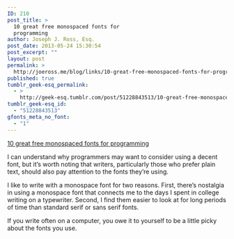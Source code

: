 ```yaml
---
ID: 210
post_title: >
  10 great free monospaced fonts for
  programming
author: Joseph J. Ross, Esq.
post_date: 2013-05-24 15:30:54
post_excerpt: ""
layout: post
permalink: >
  http://joeross.me/blog/links/10-great-free-monospaced-fonts-for-programming/
published: true
tumblr_geek-esq_permalink:
  - >
    http://geek-esq.tumblr.com/post/51228843513/10-great-free-monospaced-fonts-for-programming
tumblr_geek-esq_id:
  - "51228843513"
gfonts_meta_no_font:
  - "1"
---
```

<a href='http://typography-daily.com/blog/2013/05/22/10-great-free-monospaced-fonts-for-programming/?utm_source=feedburner&amp;utm_medium=feed&amp;utm_campaign=Feed%3A+TypographyDaily+%28Typography+Daily%29'>10 great free monospaced fonts for programming</a><div class="link_description"><p>I can understand why programmers may want to consider using a decent font, but it&#8217;s worth noting that writers, particularly those who prefer plain text, should also pay attention to the fonts they&#8217;re using. </p>

<p>I like to write with a monospace font for two reasons. First, there&#8217;s nostalgia in using a monospace font that connects me to the days I spent in college writing on a typewriter. Second, I find them easier to look at for long periods of time than standard serif or sans serif fonts. </p>

<p>If you write often on a computer, you owe it to yourself to be a little picky about the fonts you use.</p></div>